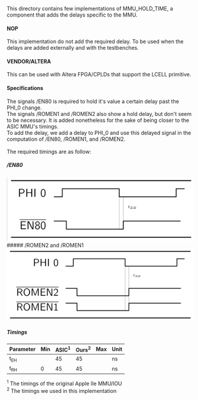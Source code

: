 This directory contains few implementations of MMU_HOLD_TIME, a component that adds the delays specific to the MMU.

#### NOP
This implementation do not add the required delay.
To be used when the delays are added externally and with the testbenches.

#### VENDOR/ALTERA
This can be used with Altera FPGA/CPLDs that support the LCELL primitive.

#### Specifications
The signals /EN80 is required to hold it's value a certain delay past the PHI_0 change.<br/>
The signals /ROMEN1 and /ROMEN2 also show a hold delay, but don't seem to be necessary. It is added nonetheless for the sake of being closer to the ASIC MMU's timings.
<br/>
To add the delay, we add a delay to PHI_0 and use this delayed signal in the computation of /EN80, /ROMEN1, and /ROMEN2.
<br/>
<br/>
The required timings are as follow:<br/>
##### /EN80
<img src="/resources/EN80_HOLD_TIME.png" width="720">
##### /ROMEN2 and /ROMEN1
<img src="/resources/ROMEN_HOLD_TIME.png" width="720">

##### Timings
| Parameter | Min | ASIC<sup>1</sup> | Ours<sup>2</sup> | Max | Unit |
| - | - | - | - | - | - |
| t<sub>EH</sub> |  | 45 | 45 |  | ns |
| t<sub>RH</sub> | 0 | 45 | 45 |  | ns |

<sup>1</sup> The timings of the original Apple IIe MMU/IOU<br/>
<sup>2</sup> The timings we used in this implementation
